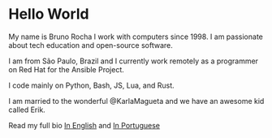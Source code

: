 # Hello World

My name is Bruno Rocha I work  with computers since 1998. 
I am passionate about tech education and open-source software.

I am from São Paulo, Brazil and I currently work remotely 
as a programmer on Red Hat for the Ansible Project.

I code mainly on Python, Bash, JS, Lua, and Rust.

I am married to the wonderful @KarlaMagueta and we have 
an awesome kid called Erik.

Read my full bio [In English](https://github.com/rochacbruno/rochacbruno/blob/master/HISTORY.md) and [In Portuguese](https://github.com/rochacbruno/rochacbruno/blob/master/HISTORY_ptbr.md)
